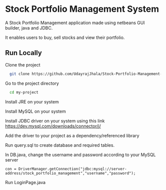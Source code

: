 
# Stock Portfolio Management System

A Stock Portfolio Management application made using netbeans GUI builder, java and JDBC. 

It enables users to buy, sell stocks and view their portfolio.

  





## Run Locally

Clone the project

```bash
  git clone https://github.com/UdayrajJhala/Stock-Portfolio-Management-System
```

Go to the project directory

```bash
  cd my-project
```

Install JRE on your system

Install MySQL on your system

Install JDBC driver on your system using this link https://dev.mysql.com/downloads/connector/j/

Add the driver to your project as a dependency/referenced library

Run query.sql to create database and required tables.


In DB.java, change the username and password according to your MySQL server
```
con = DriverManager.getConnection("jdbc:mysql://server-address/stock_portfolio_management","username","password");

```

Run LoginPage.java

